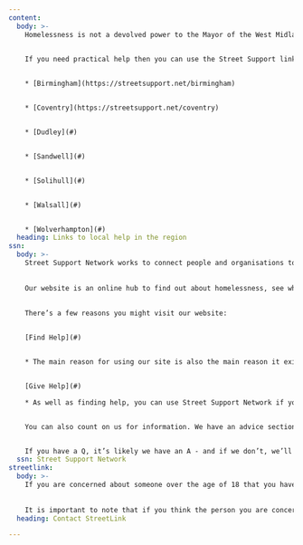 ```yaml
---
content:
  body: >-
    Homelessness is not a devolved power to the Mayor of the West Midlands or West Midlands Combined Authority. The primary responsibility and statutory duty for homelessness sits at local authority level.  Our role is to bring together organisations, people and resources to tackle homelessness and add value to the work of our local authorities


    If you need practical help then you can use the Street Support link below which will connect you to help in your area or you can contact your local Homelessness Services through the links here: 
    

    * [Birmingham](https://streetsupport.net/birmingham)  


    * [Coventry](https://streetsupport.net/coventry) 


    * [Dudley](#)  


    * [Sandwell](#) 


    * [Solihull](#) 


    * [Walsall](#) 


    * [Wolverhampton](#) 
  heading: Links to local help in the region
ssn:
  body: >-
    Street Support Network works to connect people and organisations to support those who need it the most.
    
    
    Our website is an online hub to find out about homelessness, see what support is available, and see what you can do to help.
    
    
    There’s a few reasons you might visit our website:


    [Find Help](#)


    * The main reason for using our site is also the main reason it exists - to find help. Whether you’re experiencing homelessness, or you know someone who is, or you’re simply struggling with the increasing cost of living, we have resources to help you. It’s a one-stop-shop for accommodation, healthcare, food, employment services and more, all organised by location.


    [Give Help](#)

    * As well as finding help, you can use Street Support Network if you’d like to give help. Whether you’d like to explore volunteering opportunities, offer items to your local organisations, or donate money, there’s lots of different ways to give.


    You can also count on us for information. We have an advice section designed to help those experiencing, or at risk of experiencing homelessness, as well as local news, blogs, and more about who we are and what we do.


    If you have a Q, it’s likely we have an A - and if we don’t, we’ll help you find one.
  ssn: Street Support Network
streetlink:
  body: >-
    If you are concerned about someone over the age of 18 that you have seen sleeping rough in the West Midlands, you can alert the appropriate rough sleeper outreach teams via StreetLink. You can inform Streetlink by downloading the StreetLink app or by calling [0300 500 0914](tel:03005000914). 
    
    
    It is important to note that if you think the person you are concerned about is under 18 please do not contact StreetLink but instead call the police.
  heading: Contact StreetLink

---
```

